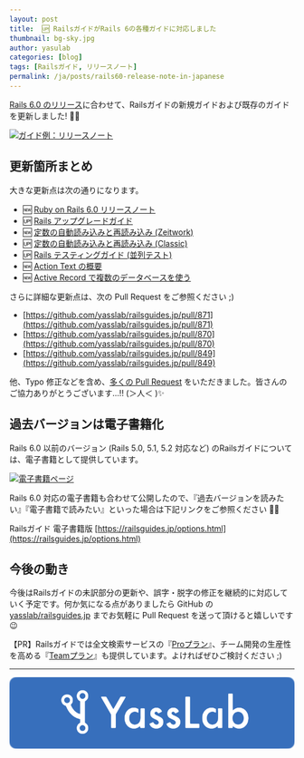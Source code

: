 ```yaml
---
layout: post
title:  🆙 RailsガイドがRails 6の各種ガイドに対応しました
thumbnail: bg-sky.jpg
author: yasulab
categories: [blog]
tags: [Railsガイド, リリースノート]
permalink: /ja/posts/rails60-release-note-in-japanese
---
```


[Rails 6.0 のリリース](https://weblog.rubyonrails.org/2019/8/15/Rails-6-0-final-release/)に合わせて、Railsガイドの新規ガイドおよび既存のガイドを更新しました! 📜✨

[![ガイド例：リリースノート](https://i.gyazo.com/83008c234dff1a220fef91d94c5b74ea.png)](https://railsguides.jp/6_0_release_notes.html)

## 更新箇所まとめ

大きな更新点は次の通りになります。

- 🆕 [Ruby on Rails 6.0 リリースノート](https://railsguides.jp/6_0_release_notes.html)
- 🆙 [Rails アップグレードガイド](https://railsguides.jp/upgrading_ruby_on_rails.html)
- 🆕 [定数の自動読み込みと再読み込み (Zeitwork)](https://railsguides.jp/autoloading_and_reloading_constants.html)
- 🆙 [定数の自動読み込みと再読み込み (Classic)](https://railsguides.jp/autoloading_and_reloading_constants_classic_mode.html)
- 🆙 [Rails テスティングガイド (並列テスト)](https://railsguides.jp/testing.html#並列テスト)
- 🆕 [Action Text の概要](https://railsguides.jp/action_text_overview.html)
- 🆕 [Active Record で複数のデータベースを使う](https://railsguides.jp/active_record_multiple_databases.html)

さらに詳細な更新点は、次の Pull Request をご参照ください ;)

- [https://github.com/yasslab/railsguides.jp/pull/871](https://github.com/yasslab/railsguides.jp/pull/871)
- [https://github.com/yasslab/railsguides.jp/pull/870](https://github.com/yasslab/railsguides.jp/pull/870)
- [https://github.com/yasslab/railsguides.jp/pull/849](https://github.com/yasslab/railsguides.jp/pull/849)

他、Typo 修正などを含め、[多くの Pull Request](https://github.com/yasslab/railsguides.jp/pulls?q=is%3Apr+is%3Aclosed) をいただきました。皆さんのご協力ありがとうございます...!! (＞人＜ )✨

## 過去バージョンは電子書籍化

Rails 6.0 以前のバージョン (Rails 5.0, 5.1, 5.2 対応など) のRailsガイドについては、電子書籍として提供しています。

[![電子書籍ページ](https://i.gyazo.com/8672209f30adfaff30e4919ccf4a9677.png)](https://railsguides.jp/options.html)

Rails 6.0 対応の電子書籍も合わせて公開したので、『過去バージョンを読みたい』『電子書籍で読みたい』といった場合は下記リンクをご参照ください 📕✨

Railsガイド 電子書籍版
[https://railsguides.jp/options.html](https://railsguides.jp/options.html)

## 今後の動き

今後はRailsガイドの未訳部分の更新や、誤字・脱字の修正を継続的に対応していく予定です。何か気になる点がありましたら GitHub の [yasslab/railsguides.jp](https://github.com/yasslab/railsguides.jp) までお気軽に Pull Request を送って頂けると嬉しいです 😉

【PR】Railsガイドでは全文検索サービスの『[Proプラン](https://railsguides.jp/pro)』、チーム開発の生産性を高める『[Teamプラン](https://railsguides.jp/team)』も提供しています。よければぜひご検討ください ;)

-----

[![YassLab Inc.](/img/logos/800x200.png)](/)


